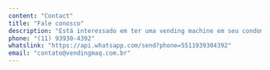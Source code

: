 ```yaml
---
content: "Contact"
title: "Fale conosco"
description: "Está interessado em ter uma vending machine em seu condomínio, sua empresa, seu local, entre em contato conosco através de um de nossos canais de comunicação."
phone: "(11) 93930-4392"
whatslink: "https://api.whatsapp.com/send?phone=5511939304392"
email: "contato@vendingmaq.com.br"
---
```

